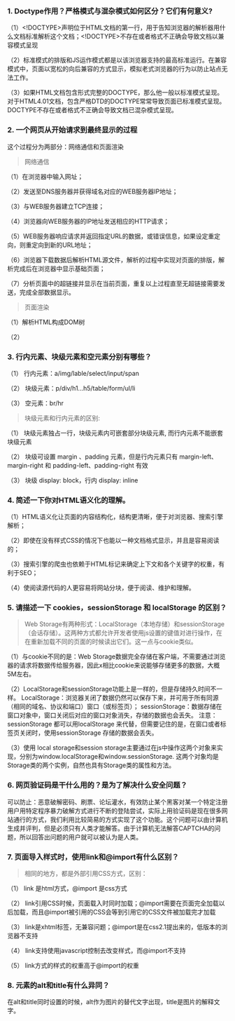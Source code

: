 ### 1. Doctype作用？严格模式与混杂模式如何区分？它们有何意义?

（1）<!DOCTYPE>声明位于HTML文档的第一行，用于告知浏览器的解析器用什么文档标准解析这个文档；<!DOCTYPE>不存在或者格式不正确会导致文档以兼容模式呈现

（2）标准模式的排版和JS运作模式都是以该浏览器支持的最高标准运行。在兼容模式中，页面以宽松的向后兼容的方式显示，模拟老式浏览器的行为以防止站点无法工作。

（3）如果HTML文档包含形式完整的DOCTYPE，那么他一般以标准模式呈现。对于HTML4.01文档，包含严格DTD的DOCTYPE常常导致页面已标准模式呈现。DOCTYPE不存在或者格式不正确会导致文档已混杂模式呈现。

### 2. 一个网页从开始请求到最终显示的过程

这个过程分为两部分：网络通信和页面渲染

> 网络通信

（1）在浏览器中输入网址；

（2）发送至DNS服务器并获得域名对应的WEB服务器IP地址；

（3）与WEB服务器建立TCP连接；

（4）浏览器向WEB服务器的IP地址发送相应的HTTP请求；

（5）WEB服务器响应请求并返回指定URL的数据，或错误信息，如果设定重定向，则重定向到新的URL地址；

（6）浏览器下载数据后解析HTML源文件，解析的过程中实现对页面的排版，解析完成后在浏览器中显示基础页面；

（7）分析页面中的超链接并显示在当前页面，重复以上过程直至无超链接需要发送，完成全部数据显示。

> 页面渲染

（1）解析HTML构成DOM树

（2）

### 3. 行内元素、块级元素和空元素分别有哪些？

（1） 行内元素：a/img/lable/select/input/span

（2） 块级元素：p/div/h1...h5/table/form/ul/li

（3） 空元素：br/hr

> 块级元素和行内元素的区别: 

（1） 块级元素独占一行，块级元素内可嵌套部分块级元素, 而行内元素不能嵌套块级元素

（2） 块级可设置 margin 、padding 元素，但是行内元素只有 margin-left、margin-right 和 padding-left、padding-right 有效

（3） 块级 display: block，行内 display: inline

### 4. 简述一下你对HTML语义化的理解。

（1）HTML语义化让页面的内容结构化，结构更清晰，便于对浏览器、搜索引擎解析；

（2）即使在没有样式CSS的情况下也能以一种文档格式显示，并且是容易阅读的；

（3）搜索引擎的爬虫也依赖于HTML标记来确定上下文和各个关键字的权重，有利于SEO；

（4）使阅读源代码的人更容易将网站分块，便于阅读、维护和理解。

### 5. 请描述一下 cookies，sessionStorage 和 localStorage 的区别？

> Web Storage有两种形式：LocalStorage（本地存储）和sessionStorage（会话存储）。这两种方式都允许开发者使用js设置的键值对进行操作，在在重新加载不同的页面的时候读出它们。这一点与cookie类似。

（1）与cookie不同的是：Web Storage数据完全存储在客户端，不需要通过浏览器的请求将数据传给服务器，因此x相比cookie来说能够存储更多的数据，大概5M左右。

（2）LocalStorage和sessionStorage功能上是一样的，但是存储持久时间不一样。
LocalStorage：浏览器关闭了数据仍然可以保存下来，并可用于所有同源（相同的域名、协议和端口）窗口（或标签页）；
sessionStorage：数据存储在窗口对象中，窗口关闭后对应的窗口对象消失，存储的数据也会丢失。
注意：sessionStorage 都可以用localStorage 来代替，但需要记住的是，在窗口或者标签页关闭时，使用sessionStorage 存储的数据会丢失。

（3）使用 local storage和session storage主要通过在js中操作这两个对象来实现，分别为window.localStorage和window.sessionStorage. 这两个对象均是Storage类的两个实例，自然也具有Storage类的属性和方法。

### 6. 网页验证码是干什么用的？是为了解决什么安全问题？

可以防止：恶意破解密码、刷票、论坛灌水，有效防止某个黑客对某一个特定注册用户用特定程序暴力破解方式进行不断的登陆尝试，实际上用验证码是现在很多网站通行的方式，我们利用比较简易的方式实现了这个功能。这个问题可以由计算机生成并评判，但是必须只有人类才能解答。由于计算机无法解答CAPTCHA的问题，所以回答出问题的用户就可以被认为是人类。

### 7. 页面导入样式时，使用link和@import有什么区别？

> 相同的地方，都是外部引用CSS方式，区别：

（1） link 是html方式，@import 是css方式

（2） link引用CSS时候，页面载入时同时加载；@import需要在页面完全加载以后加载，而且@import被引用的CSS会等到引用它的CSS文件被加载完才加载

（3） link是xhtml标签，无兼容问题；@import是在css2.1提出来的，低版本的浏览器不支持

（4） link支持使用javascript控制去改变样式，而@import不支持

（5） link方式的样式的权重高于@import的权重

### 8. 元素的alt和title有什么异同？

在alt和title同时设置的时候，alt作为图片的替代文字出现，title是图片的解释文字。